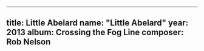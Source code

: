 
---
title: Little Abelard
name: "Little Abelard"
year:  2013
album: Crossing the Fog Line
composer: Rob Nelson
---
